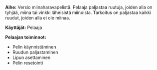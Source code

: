 **Aihe:** Versio miinaharavapelistä. Pelaaja paljastaa ruutuja, joiden alla on tyhjää, miina tai vinkki läheisistä miinoista. Tarkoitus on paljastaa kaikki ruudut, joiden alla ei ole miinaa.

**Käyttäjät:** Pelaaja

**Pelaajan toiminnot:** 
- Pelin käynnistäminen
- Ruudun paljastaminen
- Lipun asettaminen
- Pelin resetointi
